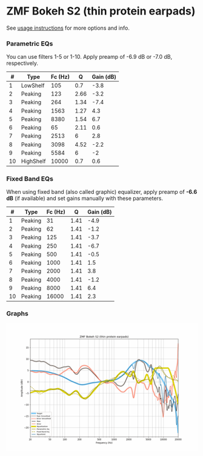 # ZMF Bokeh S2 (thin protein earpads)
See [usage instructions](https://github.com/jaakkopasanen/AutoEq#usage) for more options and info.

### Parametric EQs
You can use filters 1-5 or 1-10. Apply preamp of -6.9 dB or -7.0 dB, respectively.

|   # | Type      |   Fc (Hz) |    Q |   Gain (dB) |
|-----|-----------|-----------|------|-------------|
|   1 | LowShelf  |       105 | 0.7  |        -3.8 |
|   2 | Peaking   |       123 | 2.66 |        -3.2 |
|   3 | Peaking   |       264 | 1.34 |        -7.4 |
|   4 | Peaking   |      1563 | 1.27 |         4.3 |
|   5 | Peaking   |      8380 | 1.54 |         6.7 |
|   6 | Peaking   |        65 | 2.11 |         0.6 |
|   7 | Peaking   |      2513 | 6    |         2.8 |
|   8 | Peaking   |      3098 | 4.52 |        -2.2 |
|   9 | Peaking   |      5584 | 6    |        -2   |
|  10 | HighShelf |     10000 | 0.7  |         0.6 |

### Fixed Band EQs
When using fixed band (also called graphic) equalizer, apply preamp of **-6.6 dB** (if available) and set gains manually with these parameters.

|   # | Type    |   Fc (Hz) |    Q |   Gain (dB) |
|-----|---------|-----------|------|-------------|
|   1 | Peaking |        31 | 1.41 |        -4.9 |
|   2 | Peaking |        62 | 1.41 |        -1.2 |
|   3 | Peaking |       125 | 1.41 |        -3.7 |
|   4 | Peaking |       250 | 1.41 |        -6.7 |
|   5 | Peaking |       500 | 1.41 |        -0.5 |
|   6 | Peaking |      1000 | 1.41 |         1.5 |
|   7 | Peaking |      2000 | 1.41 |         3.8 |
|   8 | Peaking |      4000 | 1.41 |        -1.2 |
|   9 | Peaking |      8000 | 1.41 |         6.4 |
|  10 | Peaking |     16000 | 1.41 |         2.3 |

### Graphs
![](./ZMF%20Bokeh%20S2%20(thin%20protein%20earpads).png)
